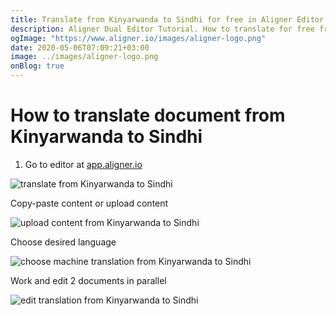 ```yaml
---
title: Translate from Kinyarwanda to Sindhi for free in Aligner Editor
description: Aligner Dual Editor Tutorial. How to translate for free from Kinyarwanda to Sindhi. Aligner is multilingual document management platform. 
ogImage: "https://www.aligner.io/images/aligner-logo.png"
date: 2020-05-06T07:09:21+03:00
image: ../images/aligner-logo.png
onBlog: true
---
```


# How to translate document from Kinyarwanda to Sindhi

1. Go to editor at [app.aligner.io](https://app.aligner.io "Aligner App web page")

![translate from Kinyarwanda to Sindhi](../aligner-blank-editor.png "translate from Kinyarwanda to Sindhi")

Copy-paste content or upload content

![upload content from Kinyarwanda to Sindhi](../aligner-uploaded-document.png "upload content from Kinyarwanda to Sindhi")

Choose desired language

![choose machine translation from Kinyarwanda to Sindhi](../aligner-language-dropdown.png "choose machine translation from Kinyarwanda to Sindhi")

Work and edit 2 documents in parallel

![edit translation from Kinyarwanda to Sindhi](../aligner-double-sitded-editor.png "edit translation from Kinyarwanda to Sindhi")

